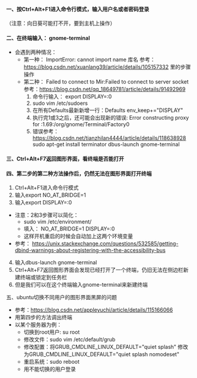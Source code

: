 #### 一、按Ctrl+Alt+F1进入命令行模式，输入用户名或者密码登录
（注意：向日葵可能打不开，要到主机上操作）
#### 二、在终端输入： gnome-terminal
* 会遇到两种情况：
  * 第一种： ImportError: cannot import name 库名
    参考：https://blog.csdn.net/xuanlang39/article/details/105157332  里的步骤操作
  * 第二种： Failed to connect to Mir:Failed to connect to server socket
    参考：https://blog.csdn.net/qq_18649781/article/details/91492969
    1. 命令行输入： export DISPLAY=:0 
    2. sudo vim /etc/sudoers
    3. 在所有Defaults最新新增一行：Defaults env_keep+="DISPLAY"
    4. 执行完1或3之后，还可能会出现新的错误:
      Error constructing proxy for :1.69:/org/gnome/Terminal/Factory0
    5. 错误参考：https://blog.csdn.net/tianzhilan4444/article/details/118638928
      sudo apt-get install terminator
      dbus-launch gnome-terminal
#### 三、Ctrl+Alt+F7返回图形界面，看终端是否能打开
#### 四、第二步的第二种方法操作后，仍然无法在图形界面打开终端
1. Ctrl+Alt+F1进入命令行模式
2. 输入export NO_AT_BRIDGE=1
3. 输入export DISPLAY=:0
  * 注意：2和3步骤可以简化：
    * sudo vim /etc/environment/
    * 填入：
      NO_AT_BRIDGE=1
      DISPLAY=:0
    * 这样开机重启的时候会自动加上这两个环境变量
  * 参考： https://unix.stackexchange.com/questions/532585/getting-dbind-warnings-about-registering-with-the-accessibility-bus
4. 输入dbus-launch gnome-terminal
5. Ctrl+Alt+F7返回图形界面会发现已经打开了一个终端，仍旧无法在侧边栏新建终端或锁定到任务栏
6. 但是我们可以在这个终端输入gnome-terminal来新建终端

五、ubuntu切换不同用户的图形界面黑屏的问题
* 参考：https://blog.csdn.net/appleyuchi/article/details/115166066
* 用第四步的方法调出终端
* 以某个服务器为例：
  * 切换到root用户: su root
  * 修改文件：sudo vim /etc/default/grub
  * 修改配置：将GRUB_CMDLINE_LINUX_DEFAULT="quiet splash" 修改为GRUB_CMDLINE_LINUX_DEFAULT="quiet splash nomodeset"
  * 重启系统：sudo reboot
  * 用不能切换的用户登录